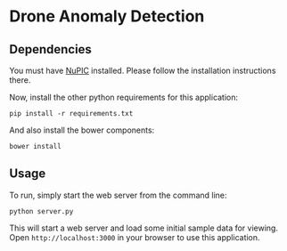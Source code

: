 # Drone Anomaly Detection

## Dependencies

You must have [NuPIC](https://github.com/numenta/nupic) installed. Please follow the installation instructions there.

Now, install the other python requirements for this application:

    pip install -r requirements.txt
    
And also install the bower components:
    
    bower install

## Usage

To run, simply start the web server from the command line:

    python server.py

This will start a web server and load some initial sample data for viewing. Open `http://localhost:3000` in your browser to use this application.
